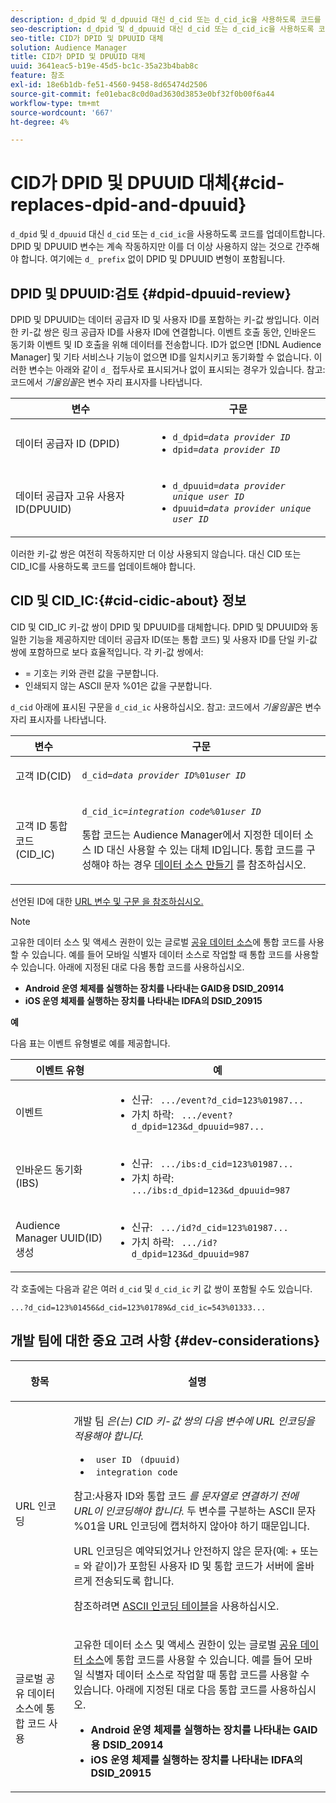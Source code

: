 ```yaml
---
description: d_dpid 및 d_dpuuid 대신 d_cid 또는 d_cid_ic을 사용하도록 코드를 업데이트합니다. DPID 및 DPUUID 변수는 계속 작동하지만 이를 더 이상 사용하지 않는 것으로 간주해야 합니다. 여기에는 d_ 접두사가 없는 DPID 및 DPUUID 변형이 포함됩니다.
seo-description: d_dpid 및 d_dpuuid 대신 d_cid 또는 d_cid_ic을 사용하도록 코드를 업데이트합니다. DPID 및 DPUUID 변수는 계속 작동하지만 이를 더 이상 사용하지 않는 것으로 간주해야 합니다. 여기에는 d_ 접두사가 없는 DPID 및 DPUUID 변형이 포함됩니다.
seo-title: CID가 DPID 및 DPUUID 대체
solution: Audience Manager
title: CID가 DPID 및 DPUUID 대체
uuid: 3641eac5-b19e-45d5-bc1c-35a23b4bab8c
feature: 참조
exl-id: 18e6b1db-fe51-4560-9458-8d65474d2506
source-git-commit: fe01ebac8c0d0ad3630d3853e0bf32f0b00f6a44
workflow-type: tm+mt
source-wordcount: '667'
ht-degree: 4%

---
```


# CID가 DPID 및 DPUUID 대체{#cid-replaces-dpid-and-dpuuid}

`d_dpid` 및 `d_dpuuid` 대신 `d_cid` 또는 `d_cid_ic`을 사용하도록 코드를 업데이트합니다. DPID 및 DPUUID 변수는 계속 작동하지만 이를 더 이상 사용하지 않는 것으로 간주해야 합니다. 여기에는 `d_ prefix` 없이 DPID 및 DPUUID 변형이 포함됩니다.

## DPID 및 DPUUID:검토 {#dpid-dpuuid-review}

DPID 및 DPUUID는 데이터 공급자 ID 및 사용자 ID를 포함하는 키-값 쌍입니다. 이러한 키-값 쌍은 링크 공급자 ID를 사용자 ID에 연결합니다. 이벤트 호출 동안, 인바운드 동기화 이벤트 및 ID 호출을 위해 데이터를 전송합니다. ID가 없으면 [!DNL Audience Manager] 및 기타 서비스나 기능이 없으면 ID를 일치시키고 동기화할 수 없습니다. 이러한 변수는 아래와 같이 `d_` 접두사로 표시되거나 없이 표시되는 경우가 있습니다. 참고: 코드에서 *기울임꼴*&#x200B;은 변수 자리 표시자를 나타냅니다.

<table id="table_932B4416AE1E44E4A1E98D779D3B1ED5"> 
 <thead> 
  <tr> 
   <th colname="col1" class="entry"> 변수 </th> 
   <th colname="col2" class="entry"> 구문 </th> 
  </tr> 
 </thead>
 <tbody> 
  <tr> 
   <td colname="col1"> <p>데이터 공급자 ID (DPID) </p> </td> 
   <td colname="col2"> 
    <ul id="ul_0567D39DCE784C20A81EC0845C7B1C6B"> 
     <li id="li_DDD8C18266314987A7C802918F4892A8"> <code>d_dpid=<i>data provider ID</i></code> </li> 
     <li id="li_80185558932E416698ABD71158303EA8"> <code>dpid=<i>data provider ID</i></code> </li> 
    </ul> </td> 
  </tr> 
  <tr> 
   <td colname="col1"> <p>데이터 공급자 고유 사용자 ID(DPUUID) </p> </td> 
   <td colname="col2"> 
    <ul id="ul_EA7F769523B142CE8FF5886E5CDFF2D9"> 
     <li id="li_C984E2FF0A83495880BB87C610FA3F79"> <code>d_dpuuid=<i>data provider unique user ID</i></code> </li> 
     <li id="li_DCFFAC995DCC49F489ACEFD97A06F877"> <code>dpuuid=<i>data provider unique user ID</i></code> </li> 
    </ul> </td> 
  </tr> 
 </tbody> 
</table>

이러한 키-값 쌍은 여전히 작동하지만 더 이상 사용되지 않습니다. 대신 CID 또는 CID_IC를 사용하도록 코드를 업데이트해야 합니다.

## CID 및 CID_IC:{#cid-cidic-about} 정보

CID 및 CID_IC 키-값 쌍이 DPID 및 DPUUID를 대체합니다. DPID 및 DPUUID와 동일한 기능을 제공하지만 데이터 공급자 ID(또는 통합 코드) 및 사용자 ID를 단일 키-값 쌍에 포함하므로 보다 효율적입니다. 각 키-값 쌍에서:

* = 기호는 키와 관련 값을 구분합니다.
* 인쇄되지 않는 ASCII 문자 %01은 값을 구분합니다.

`d_cid` 아래에 표시된 구문을  `d_cid_ic` 사용하십시오. 참고: 코드에서 *기울임꼴*&#x200B;은 변수 자리 표시자를 나타냅니다.

<table id="table_0C8A4F8FDBC84416B4EB476F67BCFA8E"> 
 <thead> 
  <tr> 
   <th colname="col1" class="entry"> 변수 </th> 
   <th colname="col2" class="entry"> 구문 </th> 
  </tr> 
 </thead>
 <tbody> 
  <tr> 
   <td colname="col1"> <p>고객 ID(CID) </p> </td> 
   <td colname="col2"> <p> <code>d_cid=<i>data provider ID</i>%01<i>user ID</i></code> </p> </td> 
  </tr> 
  <tr> 
   <td colname="col1"> <p>고객 ID 통합 코드(CID_IC) </p> </td> 
   <td colname="col2"> <p> <code>d_cid_ic=<i>integration code</i>%01<i>user ID</i></code> </p> <p> <span class="term"> 통합 코드</span>는 <span class="keyword"> Audience Manager</span>에서 지정한 데이터 소스 ID 대신 사용할 수 있는 대체 ID입니다. 통합 코드를 구성해야 하는 경우 <a href="../features/manage-datasources.md#create-data-source"> 데이터 소스 만들기</a> 를 참조하십시오. </p> </td> 
  </tr> 
 </tbody> 
</table>

선언된 ID에 대한 [URL 변수 및 구문 을 참조하십시오.](../features/declared-ids.md#variables-and-syntax)

>[!NOTE]
>
>고유한 데이터 소스 및 액세스 권한이 있는 글로벌 [공유 데이터 소스](../features/datasources-list-and-settings.md#settings-menu-options)에 통합 코드를 사용할 수 있습니다. 예를 들어 모바일 식별자 데이터 소스로 작업할 때 통합 코드를 사용할 수 있습니다. 아래에 지정된 대로 다음 통합 코드를 사용하십시오.

* **Android 운영 체제를 실행하는 장치를 나타내는 GAID용 DSID_20914** 
* **iOS 운영 체제를 실행하는 장치를 나타내는 IDFA의 DSID_20915** 

**예**

다음 표는 이벤트 유형별로 예를 제공합니다.

<table id="table_097A58CCD6E64C4DB0652271A4F31AE8"> 
 <thead> 
  <tr> 
   <th colname="col1" class="entry"> 이벤트 유형 </th> 
   <th colname="col2" class="entry"> 예 </th> 
  </tr>
 </thead>
 <tbody> 
  <tr> 
   <td colname="col1"> <p>이벤트 </p> </td> 
   <td colname="col2"> 
    <ul id="ul_6EAB4188C6954512A28D1A8328794BCB"> 
     <li id="li_344AAEF1622343489E2AD6E2929CEA98">신규: <code> .../event?d_cid=123%01987...</code> </li> 
     <li id="li_B673C1BA5AD24C46AB8F8232EF89CE89">가치 하락: <code> .../event?d_dpid=123&amp;d_dpuuid=987...</code> </li> 
    </ul> </td> 
  </tr> 
  <tr> 
   <td colname="col1"> <p>인바운드 동기화(IBS) </p> </td> 
   <td colname="col2"> 
    <ul id="ul_78270745CBC2469B8CA9EDB7032B8F92"> 
     <li id="li_8C4620A04504442185F013F74E6B0647">신규: <code> .../ibs:d_cid=123%01987...</code> </li> 
     <li id="li_2A8F761C76334C1BB097CF1A9D7E8429">가치 하락: <code> .../ibs:d_dpid=123&amp;d_dpuuid=987</code> </li> 
    </ul> </td> 
  </tr> 
  <tr> 
   <td colname="col1"> <p>Audience Manager UUID(ID) 생성 </p> </td> 
   <td colname="col2"> 
    <ul id="ul_EAA764DCFF7244F69ABF67ACEE13E579"> 
     <li id="li_18467A531FAF454A881CBD157BBFD6D2">신규: <code> .../id?d_cid=123%01987...</code> </li> 
     <li id="li_433C33F7BC284362AC7CC3C9DC0BF471">가치 하락: <code> .../id?d_dpid=123&amp;d_dpuuid=987</code> </li> 
    </ul> </td> 
  </tr> 
 </tbody> 
</table>

각 호출에는 다음과 같은 여러 `d_cid` 및 `d_cid_ic` 키 값 쌍이 포함될 수도 있습니다.

```
...?d_cid=123%01456&d_cid=123%01789&d_cid_ic=543%01333...
```

## 개발 팀에 대한 중요 고려 사항 {#dev-considerations}

<table id="table_5DD068FAE68A42CDB49B6C064706802A"> 
 <thead> 
  <tr> 
   <th colname="col1" class="entry"> <p>항목 </p> </th> 
   <th colname="col2" class="entry"> <p>설명 </p> </th> 
  </tr>
 </thead>
 <tbody> 
  <tr> 
   <td colname="col1"> <p>URL 인코딩 </p> </td> 
   <td colname="col2"> <p>개발 팀 <i>은(는) CID 키-값 쌍의 다음 변수에 URL 인코딩을 적용해야 합니다.</i> </p> <p> 
     <ul id="ul_66DCB63C60914057B2BE21F49D9A36CA"> 
      <li id="li_6D82B4DB40BB4BB0B8FAF5841577FAAC"><code> user ID</code> <code> (dpuuid)</code> </li> 
      <li id="li_D2F94B07B0D84B09A5CDFA48518DDD62"><code> integration code</code> </li> 
     </ul> </p> <p> <p>참고:사용자 ID와 통합 코드 <i>를 문자열로 연결하기 전에 URL이 인코딩해야 합니다. </i> 두 변수를 구분하는 ASCII 문자 %01을 URL 인코딩에 캡처하지 않아야 하기 때문입니다. </p> </p> <p>URL 인코딩은 예약되었거나 안전하지 않은 문자(예: + 또는 = 와 같이)가 포함된 사용자 ID 및 통합 코드가 서버에 올바르게 전송되도록 합니다. </p> <p>참조하려면 <a href="https://www.w3schools.com/tags/ref_urlencode.asp" format="https" scope="external"> ASCII 인코딩 테이블</a>을 사용하십시오. </p> </td> 
  </tr> 
  <tr> 
   <td colname="col1"> <p>글로벌 공유 데이터 소스에 통합 코드 사용 </p> </td> 
   <td colname="col2"> <p>고유한 데이터 소스 및 액세스 권한이 있는 글로벌 <a href="../features/datasources-list-and-settings.md#settings-menu-options"> 공유 데이터 소스</a>에 통합 코드를 사용할 수 있습니다. 예를 들어 모바일 식별자 데이터 소스로 작업할 때 통합 코드를 사용할 수 있습니다. 아래에 지정된 대로 다음 통합 코드를 사용하십시오. </p> <p> 
     <ul id="ul_B306EE96A3BD4CE982E113D5E23826CF"> 
      <li id="li_3340C7AFA9AB4105A2CCF3E476EC7552"> <b>Android 운영 체제를 실행하는 장치를 나타내는 GAID용 DSID_20914</b>  </li> 
      <li id="li_779D9F08021043FCB233A0ABF5160C76"> <b>iOS 운영 체제를 실행하는 장치를 나타내는 IDFA의 DSID_20915</b>  </li> 
     </ul> </p> </td> 
  </tr> 
 </tbody> 
</table>
